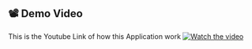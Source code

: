 ## 📽️ Demo Video
This is the Youtube Link of how this Application work
[![Watch the video](https://img.youtube.com/vi/qhZHLsZrzOQ/0.jpg)](https://www.youtube.com/watch?v=qhZHLsZrzOQ)
